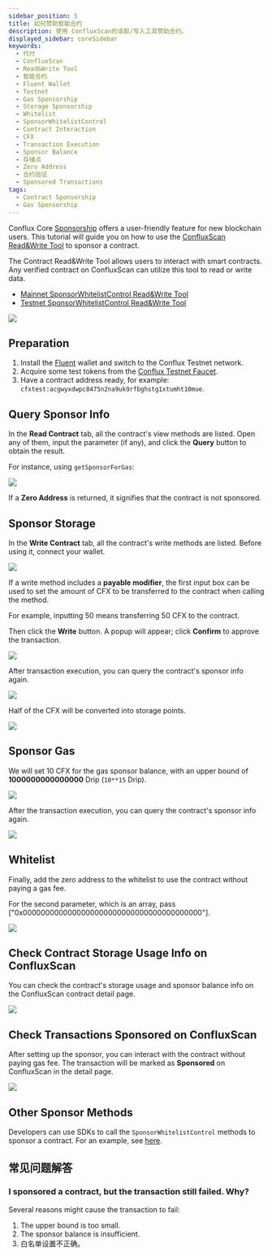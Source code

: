```yaml
---
sidebar_position: 5
title: 如何赞助智能合约
description: 使用 ConfluxScan的读取/写入工具赞助合约。
displayed_sidebar: coreSidebar
keywords:
  - 代付
  - ConfluxScan
  - Read&Write Tool
  - 智能合约
  - Fluent Wallet
  - Testnet
  - Gas Sponsorship
  - Storage Sponsorship
  - Whitelist
  - SponsorWhitelistControl
  - Contract Interaction
  - CFX
  - Transaction Execution
  - Sponsor Balance
  - 存储点
  - Zero Address
  - 合约验证
  - Sponsored Transactions
tags:
  - Contract Sponsorship
  - Gas Sponsorship
---
```


Conflux Core [Sponsorship](../core-space-basics/sponsor-mechanism.md) offers a user-friendly feature for new blockchain users. This tutorial will guide you on how to use the [ConfluxScan Read&Write Tool](https://www.confluxscan.io/address/cfx:aaejuaaaaaaaaaaaaaaaaaaaaaaaaaaaaegg2r16ar?tab=contract-viewer) to sponsor a contract.

The Contract Read&Write Tool allows users to interact with smart contracts. Any verified contract on ConfluxScan can utilize this tool to read or write data.

- [Mainnet SponsorWhitelistControl Read&Write Tool](https://www.confluxscan.io/address/cfx:aaejuaaaaaaaaaaaaaaaaaaaaaaaaaaaaegg2r16ar?tab=contract-viewer)
- [Testnet SponsorWhitelistControl Read&Write Tool](https://testnet.confluxscan.io/address/cfxtest:aaejuaaaaaaaaaaaaaaaaaaaaaaaaaaaaeprn7v0eh?tab=contract-viewer)

![](./imgs/sponsor/sponsor-read-methods.png)

## Preparation

1. Install the [Fluent](https://fluentwallet.com/) wallet and switch to the Conflux Testnet network.
2. Acquire some test tokens from the [Conflux Testnet Faucet](https://faucet.confluxnetwork.org/).
3. Have a contract address ready, for example: `cfxtest:acgwyxdwpc8475n2na9uk9rfbghstg1xtumht10mue`.

## Query Sponsor Info

In the **Read Contract** tab, all the contract's view methods are listed. Open any of them, input the parameter (if any), and click the **Query** button to obtain the result.

For instance, using `getSponsorForGas`:

![](./imgs/sponsor/query-gas-sponsor.png)

If a **Zero Address** is returned, it signifies that the contract is not sponsored.

## Sponsor Storage

In the **Write Contract** tab, all the contract's write methods are listed. Before using it, connect your wallet.

![](./imgs/sponsor/set-collateral-sponsor.png)

If a write method includes a **payable modifier**, the first input box can be used to set the amount of CFX to be transferred to the contract when calling the method.

For example, inputting 50 means transferring 50 CFX to the contract.

Then click the **Write** button. A popup will appear; click **Confirm** to approve the transaction.

![](./imgs/sponsor/set-collateral-sponsor-popup.png)

After transaction execution, you can query the contract's sponsor info again.

![](./imgs/sponsor/query-sponsor-storage-balance.png)

Half of the CFX will be converted into storage points.

![](./imgs/sponsor/query-storage-points.png)

## Sponsor Gas

We will set 10 CFX for the gas sponsor balance, with an upper bound of **1000000000000000** Drip (`10**15` Drip).

![](./imgs/sponsor/set-gas-sponsor.png)

After the transaction execution, you can query the contract's sponsor info again.

![](./imgs/sponsor/query-sponsor-gas-balance.png)

## Whitelist

Finally, add the zero address to the whitelist to use the contract without paying a gas fee.

For the second parameter, which is an array, pass ["0x0000000000000000000000000000000000000000"].

![](./imgs/sponsor/add-zero-address-whitelist.png)

## Check Contract Storage Usage Info on ConfluxScan

You can check the contract's storage usage and sponsor balance info on the ConfluxScan contract detail page.

![](./imgs/sponsor/contract-detail-page.jpg)

## Check Transactions Sponsored on ConfluxScan

After setting up the sponsor, you can interact with the contract without paying gas fee. The transaction will be marked as **Sponsored** on ConfluxScan in the detail page.

![](./imgs/sponsor/tx-is-sponsored.jpg)

## Other Sponsor Methods

Developers can use SDKs to call the `SponsorWhitelistControl` methods to sponsor a contract. For an example, see [here](../core-space-basics/internal-contracts/sponsor-whitelist-control.md#how-to-sponsor-a-contract).

## 常见问题解答

### I sponsored a contract, but the transaction still failed. Why?

Several reasons might cause the transaction to fail:

1. The upper bound is too small.
2. The sponsor balance is insufficient.
3. 白名单设置不正确。
